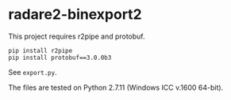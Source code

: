 # radare2-binexport2

This project requires r2pipe and protobuf.

```
pip install r2pipe
pip install protobuf==3.0.0b3
```

See `export.py`.

The files are tested on Python 2.7.11 (Windows ICC v.1600 64-bit).
